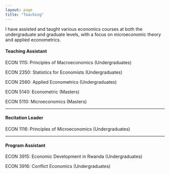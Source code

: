 ```yaml
---
layout: page
title: "Teaching"
---
```


I have assisted and taught various economics courses at both the undergraduate and graduate levels, with a focus on microeconomic theory and applied econometrics.


#### Teaching Assistant

ECON 1115: Principles of Macroeconomics (Undergraduates) 

ECON 2350: Statistics for Economists (Undergraduates)

ECON 2560: Applied Econometrics (Undergraduates)

ECON 5140: Econometric (Masters)

ECON 5110: Microeconomics (Masters)

---

#### Recitation Leader

ECON 1116: Principles of Microeconomics (Undergraduates)

---

#### Program Assistant

ECON 3915: Economic Development in Rwanda (Undergraduates)

ECON 3916: Conflict Economics (Undergraduates)
